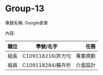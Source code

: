 # Group-13

專題名稱: Google表單

內容:

|職位 |學號/名字 |任務 |
|:----|:--:|----:|
|組長  |C109118216/許力勻  |專案規劃|
|組員|C109118284/蘇卉忻|介面設計|
